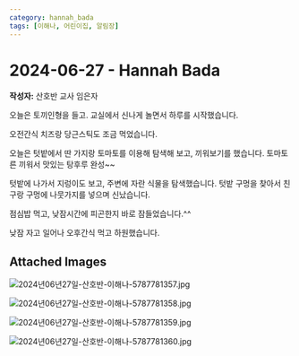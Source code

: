 ```yaml
---
category: hannah_bada
tags: [이해나, 어린이집, 알림장]
---
```


# 2024-06-27 - Hannah Bada

**작성자:** 산호반 교사 임은자  

오늘은 토끼인형을 들고. 교실에서 신나게 놀면서 하루를 시작했습니다.

오전간식 치즈랑 당근스틱도 조금 먹었습니다.

오늘은  텃밭에서 딴 가지랑 토마토를 이용해 탐색해 보고, 끼워보기를 했습니다. 토마토른 끼워서 맛있는 탕후루 완성~~

텃밭에 나가서 지렁이도 보고, 주변에 자란 식물을 탐색했습니다. 텃밭 구멍을 찾아서 친구랑 구멍에 나뭇가지를 넣으며 신났습니다.

점심밥 먹고, 낮잠시간에 피곤한지 바로 잠들었습니다.^^

낮잠 자고 일어나 오후간식 먹고 하원했습니다.

## Attached Images
![2024년06년27일-산호반-이해나-5787781357.jpg](https://feghi.github.io/assets/img/bada_photo/2024년06년27일-산호반-이해나-5787781357.jpg)

![2024년06년27일-산호반-이해나-5787781358.jpg](https://feghi.github.io/assets/img/bada_photo/2024년06년27일-산호반-이해나-5787781358.jpg)

![2024년06년27일-산호반-이해나-5787781359.jpg](https://feghi.github.io/assets/img/bada_photo/2024년06년27일-산호반-이해나-5787781359.jpg)

![2024년06년27일-산호반-이해나-5787781360.jpg](https://feghi.github.io/assets/img/bada_photo/2024년06년27일-산호반-이해나-5787781360.jpg)

